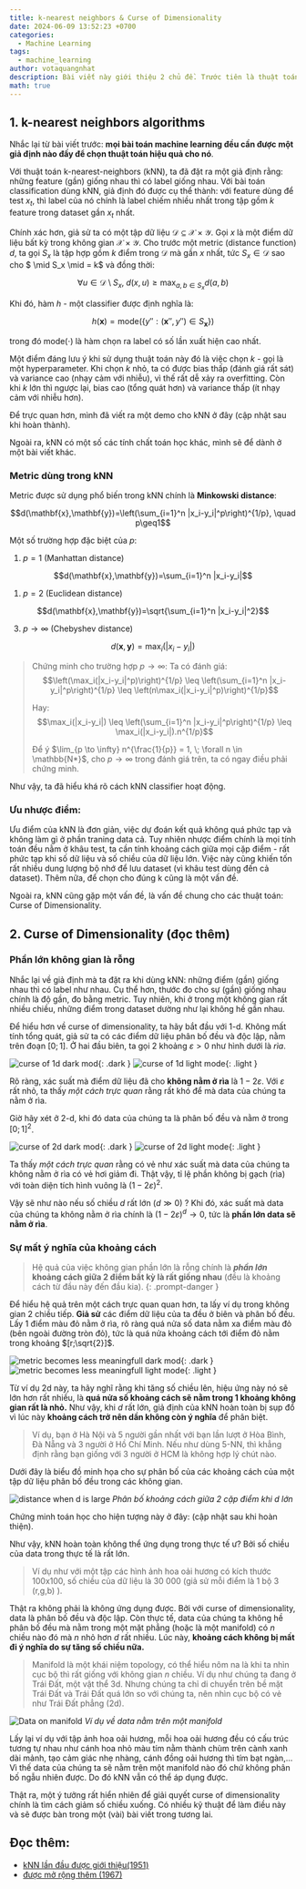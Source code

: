 ```yaml
---
title: k-nearest neighbors & Curse of Dimensionality
date: 2024-06-09 13:52:23 +0700
categories:
  - Machine Learning
tags:
  - machine_learning
author: votaquangnhat
description: Bài viết này giới thiệu 2 chủ đề. Trước tiên là thuật toán k-nearest neighbors và tập trung chủ yếu về classification. Ngoài ra còn dẫn dắt nói thêm về vấn đề curse of dimensionality
math: true
---
```

## 1. k-nearest neighbors algorithms

Nhắc lại từ bài viết trước: **mọi bài toán machine learning đều cần được một giả định nào đấy để chọn thuật toán hiệu quả cho nó**.

Với thuật toán k-nearest-neighbors (kNN), ta đã đặt ra một giả định rằng: những feature (gần) giống nhau thì có label giống nhau. Với bài toán classification dùng kNN, giả định đó được cụ thể thành: với feature dùng để test $x_t$, thì label của nó chính là label chiếm nhiều nhất trong tập gồm $k$ feature trong dataset gần $x_t$ nhất.


Chính xác hơn, giả sử ta có một tập dữ liệu $\mathcal{D} \subseteq \mathcal{X} \times \mathcal{Y}$. Gọi $x$ là một điểm dữ liệu bất kỳ trong không gian $\mathcal{X} \times \mathcal{Y}$. Cho trước một metric (distance function) $d$, ta gọi $S_x$ là tập hợp gồm $k$ điểm trong $\mathcal{D}$ mà gần $x$ nhất, tức $S_x \in \mathcal{D}$ sao cho $ \mid S_x \mid = k$ và đồng thời:

$$\forall u \in \mathcal{D} \setminus S_x, \; d(x, u) \geq \max_{a, b \in S_x} d(a, b)$$

Khi đó, hàm $h$ - một classifier được định nghĩa là:

$$h(\mathbf{x})=\text{mode}(\{y'':(\mathbf{x}'',y'')\in S_\mathbf{x}\})$$

trong đó $\text{mode}(\cdot)$ là hàm chọn ra label có số lần xuất hiện cao nhất.

Một điểm đáng lưu ý khi sử dụng thuật toán này đó là việc chọn $k$ - gọi là một hyperparameter. Khi chọn $k$ nhỏ, ta có được bias thấp (đánh giá rất sát) và variance cao (nhạy cảm với nhiễu), vì thế rất dễ xảy ra overfitting. Còn khi $k$ lớn thì ngược lại, bias cao (tổng quát hơn) và variance thấp (ít nhạy cảm với nhiễu hơn).

Để trực quan hơn, mình đã viết ra một demo cho kNN ở đây (cập nhật sau khi hoàn thành).

Ngoài ra, kNN có một số các tính chất toán học khác, mình sẽ để dành ở một bài viết khác.

### Metric dùng trong kNN

Metric được sử dụng phổ biến trong kNN chính là **Minkowski distance**:

$$d(\mathbf{x},\mathbf{y})=\left(\sum_{i=1}^n |x_i-y_i|^p\right)^{1/p}, \quad p\geq1$$

Một số trường hợp đặc biệt của $p$:
1. $p = 1$ (Manhattan distance)

$$d(\mathbf{x},\mathbf{y})=\sum_{i=1}^n |x_i-y_i|$$

1. $p=2$ (Euclidean distance)

$$d(\mathbf{x},\mathbf{y})=\sqrt{\sum_{i=1}^n |x_i-y_i|^2}$$

3. $p \to \infty$ (Chebyshev distance)

$$d(\mathbf{x},\mathbf{y})=\max_i (|x_i-y_i|)$$

> Chứng minh cho trường hợp $p \to \infty$:
> Ta có đánh giá:
> $$\left(\max_i(|x_i-y_i|^p)\right)^{1/p} \leq \left(\sum_{i=1}^n |x_i-y_i|^p\right)^{1/p} \leq \left(n\max_i(|x_i-y_i|^p)\right)^{1/p}$$
> 
> Hay:
> $$\max_i(|x_i-y_i|) \leq \left(\sum_{i=1}^n |x_i-y_i|^p\right)^{1/p} \leq \max_i(|x_i-y_i|).n^{1/p}$$
> 
> Để ý $\lim_{p \to \infty} n^{\frac{1}{p}} = 1, \; \forall n \in \mathbb{N*}$, cho $p \to \infty$ trong đánh giá trên, ta có ngay điều phải chứng minh.

Như vậy, ta đã hiểu khá rõ cách kNN classifier hoạt động.

### Ưu nhược điểm:

Ưu điểm của kNN là đơn giản, việc dự đoán kết quả không quá phức tạp và không làm gì ở phần traning data cả. Tuy nhiên nhược điểm chính là mọi tính toán đều nằm ở khâu test, ta cần tính khoảng cách giữa mọi cặp điểm - rất phức tạp khi số dữ liệu và số chiều của dữ liệu lớn. Việc này cũng khiến tốn rất nhiều dung lượng bộ nhớ để lưu dataset (vì khâu test dùng đến cả dataset). Thêm nữa, để chọn cho đúng k cũng là một vấn đề.

Ngoài ra, kNN cũng gặp một vấn đề, là vấn đề chung cho các thuật toán: Curse of Dimensionality.
## 2. Curse of Dimensionality (đọc thêm)

### Phần lớn không gian là rỗng

Nhắc lại về giả định mà ta đặt ra khi dùng kNN: những điểm (gần) giống nhau thì có label như nhau. Cụ thể hơn, thước đo cho sự (gần) giống nhau chính là độ gần, đo bằng metric. Tuy nhiên, khi ở trong một không gian rất nhiều chiều, những điểm trong dataset dường như lại không hề gần nhau.

Để hiểu hơn về curse of dimensionality, ta hãy bắt đầu với 1-d. Không mất tính tổng quát, giả sử ta có các điểm dữ liệu phân bố đều và độc lập, nằm trên đoạn $[0;1]$. Ở hai đầu biên, ta gọi 2 khoảng $\varepsilon > 0$ như hình dưới là _rìa_.

![curse of 1d dark mod](https://raw.githubusercontent.com/nhatquang510/media/main/vtqn-blog/Attachments/curse-of-1d(dark).png){: .dark }
![curse of 1d light mode](https://raw.githubusercontent.com/nhatquang510/media/main/vtqn-blog/Attachments/curse-of-1d(light).png){: .light }

Rõ ràng, xác suất mà điểm dữ liệu đã cho **không nằm ở rìa** là $1-2\varepsilon$. Với $\varepsilon$ rất nhỏ, ta thấy _một cách trực quan_ rằng rất khó để mà data của chúng ta nằm ở rìa.

Giờ hãy xét ở 2-d, khi đó data của chúng ta là phân bố đều và nằm ở trong $[0;1]^2$.

![curse of 2d dark mod](https://raw.githubusercontent.com/nhatquang510/media/main/vtqn-blog/Attachments/curse-of-2d(dark).png){: .dark }
![curse of 2d light mode](https://raw.githubusercontent.com/nhatquang510/media/main/vtqn-blog/Attachments/curse-of-2d(light).png){: .light }

Ta thấy _một cách trực quan_ rằng có vẻ như xác suất mà data của chúng ta không nằm ở rìa có vẻ hơi giảm đi. Thật vậy, tỉ lệ phần không bị gạch (rìa) với toàn diện tích hình vuông là $(1-2\varepsilon)^2$.

Vậy sẽ như nào nếu số chiều $d$ rất lớn ($d \gg 0$) ? Khi đó, xác suất mà data của chúng ta không nằm ở rìa chính là $(1-2\varepsilon)^d \to 0$, tức là **phần lớn data sẽ nằm ở rìa**.

### Sự mất ý nghĩa của khoảng cách

> Hệ quả của việc không gian phần lớn là rỗng chính là **_phần lớn_ khoảng cách giữa 2 điểm bất kỳ là rất giống nhau** (đều là khoảng cách từ đầu này đến đầu kia).
{: .prompt-danger }

Để hiểu hệ quả trên một cách trực quan quan hơn, ta lấy ví dụ trong không gian 2 chiều tiếp. **Giả sử** các điểm dữ liệu của ta đều ở biên và phân bố đều. Lấy 1 điểm màu đỏ nằm ở rìa, rõ ràng quá nửa số data nằm xa điểm màu đỏ (bên ngoài đường tròn đỏ), tức là quá nửa khoảng cách tới điểm đỏ nằm trong khoảng $[r;\sqrt{2}]$.

![metric becomes less meaningfull dark mod](https://raw.githubusercontent.com/nhatquang510/media/main/vtqn-blog/Attachments/lessmeaning-metric-of-2d(dark).png){: .dark }
![metric becomes less meaningfull light mode](https://raw.githubusercontent.com/nhatquang510/media/main/vtqn-blog/Attachments/lessmeaning-metric-of-2d(light).png){: .light }

Từ ví dụ 2d này, ta hãy nghĩ rằng khi tăng số chiều lên, hiệu ứng này nó sẽ lớn hơn rất nhiều, là **quá nửa số khoảng cách sẽ nằm trong 1 khoảng không gian rất là nhỏ.** Như vậy, khi $d$ rất lớn, giả định của kNN hoàn toàn bị sụp đổ vì lúc này **khoảng cách trở nên dần không còn ý nghĩa** để phân biệt.
>Ví dụ, bạn ở Hà Nội và 5 người gần nhất với bạn lần lượt ở Hòa Bình, Đà Nẵng và 3 người ở Hồ Chí Minh. Nếu như dùng 5-NN, thì khẳng định rằng bạn giống với 3 người ở HCM là không hợp lý chút nào. 

Dưới đây là biểu đồ minh họa cho sự phân bố của các khoảng cách của một tập dữ liệu phân bố đều trong các không gian.

![distance when d is large](https://www.cs.cornell.edu/courses/cs4780/2024sp/lectures/images/c2/cursefigure.png)
_Phân bố khoảng cách giữa 2 cặp điểm khi $d$ lớn_

Chứng minh toán học cho hiện tượng này ở đây: (cập nhật sau khi hoàn thiện).

Như vậy, kNN hoàn toàn không thể ứng dụng trong thực tế ư? Bởi số chiều của data trong thực tế là rất lớn.
> Ví dụ như với một tập các hình ảnh hoa oải hương có kích thước 100x100, số chiều của dữ liệu là 30 000 (giả sử mỗi điểm là 1 bộ 3 (r,g,b) ).

Thật ra không phải là không ứng dụng được. Bởi với curse of dimensionality, data là phân bố đều và độc lập. Còn thực tế, data của chúng ta không hề phân bố đều mà nằm trong một mặt phẳng (hoặc là một manifold) có $n$ chiều nào đó mà $n$ nhỏ hơn $d$ rất nhiều. Lúc này, **khoảng cách không bị mất đi ý nghĩa do sự tăng số chiều nữa.**

> Manifold là một khái niệm topology, có thể hiểu nôm na là khi ta nhìn cục bộ thì rất giống với không gian $n$ chiều. Ví dụ như chúng ta đang ở Trái Đất, một vật thể 3d. Nhưng chúng ta chỉ di chuyển trên bề mặt Trái Đất và Trái Đất quá lớn so với chúng ta, nên nhìn cục bộ có vẻ như Trái Đất phẳng (2d).



![Data on manifold](https://www.wolfram.com/language/12/high-level-machine-learning/assets.en/learn-a-nonlinear-manifold-on-numeric-data/O_43.png)
_Ví dụ về data nằm trên một manifold_

Lấy lại ví dụ với tập ảnh hoa oải hương, mỗi hoa oải hương đều có cấu trúc tương tự nhau như cánh hoa nhỏ màu tím nằm thành chùm trên cành xanh dài mảnh, tạo cảm giác nhẹ nhàng, cánh đồng oải hương thì tím bạt ngàn,... Vì thế data của chúng ta sẽ nằm trên một manifold nào đó chứ không phân bố ngẫu nhiên được. Do đó kNN vẫn có thể áp dụng được.

Thật ra, một ý tưởng rất hiển nhiên để giải quyết curse of dimensionality chính là tìm cách giảm số chiều xuống. Có nhiều kỹ thuật để làm điều này và sẽ được bàn trong một (vài) bài viết trong tương lai.

## Đọc thêm:

- [kNN lần đầu được giới thiệu(1951)](https://cs.nyu.edu/~roweis/csc2515-2006/readings/fix_hodges_51.pdf)
- [được mở rộng thêm (1967)](https://isl.stanford.edu/~cover/papers/transIT/0021cove.pdf)